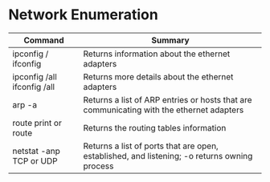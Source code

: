 # Network Enumeration

| Command	| Summary |
| --------- | ---------------------------- |
| ipconfig / ifconfig | Returns information about the ethernet adapters |
| ipconfig /all ifconfig /all | Returns more details about the ethernet adapters |
| arp -a | Returns a list of ARP entries or hosts that are communicating with the ethernet adapters |
| route print or route | Returns the routing tables information |
| netstat -anp TCP or UDP | Returns a list of ports that are open, established, and listening; -o returns owning process |
